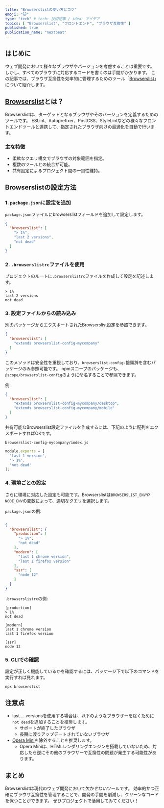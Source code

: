 ```yaml
---
title: "Browserslistの使い方とコツ"
emoji: "😽"
type: "tech" # tech: 技術記事 / idea: アイデア
topics: [ "Browserslist", "フロントエンド", "ブラウザ互換性" ]
published: true
publication_name: "nextbeat"
---
```


## はじめに

ウェブ開発において様々なブラウザやバージョンを考慮することは重要です。
しかし、すべてのブラウザに対応するコードを書くのは手間がかかります。
この記事では、ブラウザ互換性を効率的に管理するためのツール「[Browserslist](https://github.com/browserslist/browserslist)」について紹介します。

## [Browserslist](https://github.com/browserslist/browserslist)とは？

Browserslistは、ターゲットとなるブラウザやそのバージョンを定義するためのツールです。
ESLint、Autoprefixer、PostCSS、StyleLintなどの様々なフロントエンドツールと連携して、指定されたブラウザ向けの最適化を自動で行います。

### 主な特徴

- 柔軟なクエリ構文でブラウザの対象範囲を指定。
- 複数のツールとの統合が可能。
- 共有設定によるプロジェクト間の一貫性維持。

## Browserslistの設定方法

### 1. `package.json`に設定を追加

`package.json`ファイルにbrowserslistフィールドを追加して設定します。

```json
{
  "browserslist": [
    "> 1%",
    "last 2 versions",
    "not dead"
  ]
}
```

### 2. `.browserslistrc`ファイルを使用

プロジェクトのルートに`.browserslistrc`ファイルを作成して設定を記述します。

```
> 1%
last 2 versions
not dead
```

### 3. 設定ファイルからの読み込み

別のパッケージからエクスポートされたBrowserslist設定を参照できます。

```json
{
  "browserslist": [
    "extends browserslist-config-mycompany"
  ]
}
```

このメソッドは安全性を重視しており、`browserslist-config-`接頭辞を含むパッケージのみ参照可能です。
npmスコープのパッケージも、`@scope/browserslist-config`のように命名することで参照できます。

例:

```json
{
  "browserslist": [
    "extends browserslist-config-mycompany/desktop",
    "extends browserslist-config-mycompany/mobile"
  ]
}
```

共有可能なBrowserslist設定ファイルを作成するには、下記のように配列をエクスポートすればOKです。

`browserslist-config-mycompany/index.js`

```js
module.exports = [
  'last 1 version',
  '> 1%',
  'not dead'
];
```

### 4. 環境ごとの設定

さらに環境に対応した設定も可能です。Browserslistは`BROWSERSLIST_ENV`や`NODE_ENV`の変数によって、適切なクエリを選択します。

`package.json`の例:

```json

{
  "browserslist": {
    "production": [
      "> 1%",
      "not dead"
    ],
    "modern": [
      "last 1 chrome version",
      "last 1 firefox version"
    ],
    "ssr": [
      "node 12"
    ]
  }
}
```

`.browserslistrc`の例:

```
[production]
> 1%
not dead

[modern]
last 1 chrome version
last 1 firefox version

[ssr]
node 12
```

### 5. CLIでの確認

設定が正しく機能しているかを確認するには、パッケージ下で以下のコマンドを実行すれば見れます。

```
npx browserslist
```

## 注意点

- last ... versionsを使用する場合は、以下のようなブラウザーを除くために`not dead`を追加することを推奨します。
  - サポートが終了したブラウザ
  - 長期に渡りアップデートされていないブラウザ
- [Opera Mini](https://ja.wikipedia.org/wiki/Opera_Mini)を除外することを推奨します。
  - Opera Miniは、HTMLレンダリングエンジンを搭載していないため、対応したら逆にその他のブラウザーで互換性の問題が発生する可能性があります。

## まとめ

Browserslistは現代のウェブ開発において欠かせないツールです。
効率的かつ正確にブラウザ互換性を管理することで、開発の手間を削減し、クリーンなコードを保つことができます。
ぜひプロジェクトで活用してみてください！
